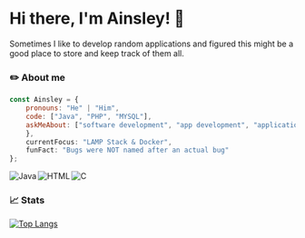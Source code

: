 # Hi there, I'm Ainsley! :wave:

Sometimes I like to develop random applications and figured this might be a good place to store and keep track of them all.

### ✏️ About me

```javascript
const Ainsley = {
    pronouns: "He" | "Him",
    code: ["Java", "PHP", "MYSQL"],
    askMeAbout: ["software development", "app development", "application design"],
    },
    currentFocus: "LAMP Stack & Docker",
    funFact: "Bugs were NOT named after an actual bug"
};
```

<img align="left" alt="Java" src="https://img.shields.io/badge/java-%23ED8B00.svg?style=for-the-badge&logo=java&logoColor=white">
<img align="left" alt="HTML" src="https://img.shields.io/badge/html5-%23E34F26.svg?style=for-the-badge&logo=html5&logoColor=white">
<img align="left" alt="C" src="https://img.shields.io/badge/c-%2300599C.svg?style=for-the-badge&logo=c&logoColor=white">

<br/>

### 📈 Stats 

[![Top Langs](https://github-readme-stats.vercel.app/api/top-langs/?username=mrsquishmeister&layout=compact&hide=language1)](https://github.com/MrSquishmeister)

